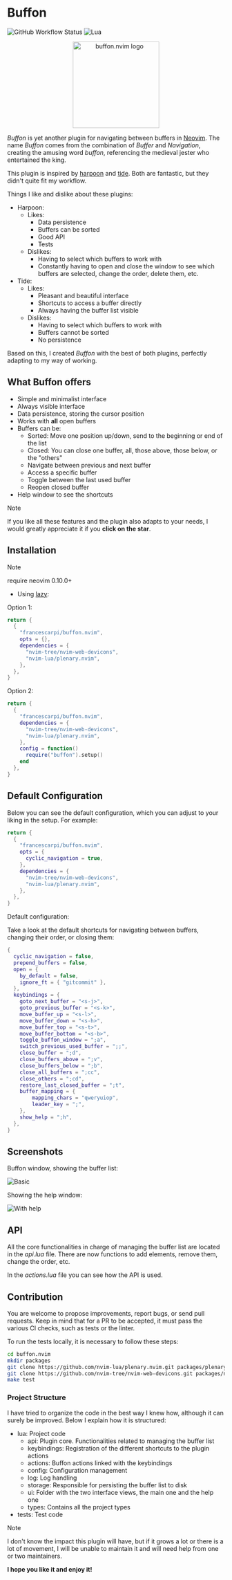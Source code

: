 # Buffon

![GitHub Workflow Status](http://img.shields.io/github/actions/workflow/status/francescarpi/buffon.nvim/default.yml?branch=main&style=for-the-badge)
![Lua](https://img.shields.io/badge/Made%20with%20Lua-blueviolet.svg?style=for-the-badge&logo=lua)

<div align="center">
    <img alt="buffon.nvim logo" height="200" src="./imgs/logo.png" />
</div>



*Buffon* is yet another plugin for navigating between buffers in [Neovim](https://neovim.io/). The name *Buffon* comes from the combination of *Buffer* and *Navigation*, creating the amusing word *buffon*, referencing the medieval jester who entertained the king.

This plugin is inspired by [harpoon](https://github.com/ThePrimeagen/harpoon) and [tide](https://github.com/jackMort/tide.nvim). Both are fantastic, but they didn't quite fit my workflow.

Things I like and dislike about these plugins:

* Harpoon:
    * Likes:
        * Data persistence
        * Buffers can be sorted
        * Good API
        * Tests
    * Dislikes:
        * Having to select which buffers to work with
        * Constantly having to open and close the window to see which buffers are selected, change the order, delete them, etc.
* Tide:
    * Likes:
        * Pleasant and beautiful interface
        * Shortcuts to access a buffer directly
        * Always having the buffer list visible
    * Dislikes:
        * Having to select which buffers to work with
        * Buffers cannot be sorted
        * No persistence

Based on this, I created *Buffon* with the best of both plugins, perfectly adapting to my way of working.

## What Buffon offers

* Simple and minimalist interface
* Always visible interface
* Data persistence, storing the cursor position
* Works with **all** open buffers
* Buffers can be:
  * Sorted: Move one position up/down, send to the beginning or end of the list
  * Closed: You can close one buffer, all, those above, those below, or the "others"
  * Navigate between previous and next buffer
  * Access a specific buffer
  * Toggle between the last used buffer
  * Reopen closed buffer
* Help window to see the shortcuts

> [!NOTE]
> If you like all these features and the plugin also adapts to your needs, I would greatly appreciate it if you **click on the star**.

## Installation

> [!NOTE]
> require neovim 0.10.0+

* Using [lazy](https://github.com/folke/lazy.nvim):

Option 1:

```lua
return {
  {
    "francescarpi/buffon.nvim",
    opts = {},
    dependencies = {
      "nvim-tree/nvim-web-devicons",
      "nvim-lua/plenary.nvim",
    },
  },
}
```

Option 2:

```lua
return {
  {
    "francescarpi/buffon.nvim",
    dependencies = {
      "nvim-tree/nvim-web-devicons",
      "nvim-lua/plenary.nvim",
    },
    config = function()
      require("buffon").setup()
    end
  },
}
```

## Default Configuration

Below you can see the default configuration, which you can adjust to your liking in the setup. For example:

```lua
return {
  {
    "francescarpi/buffon.nvim",
    opts = {
      cyclic_navigation = true,
    },
    dependencies = {
      "nvim-tree/nvim-web-devicons",
      "nvim-lua/plenary.nvim",
    },
  },
}
```

Default configuration:

Take a look at the default shortcuts for navigating between buffers, changing their order, or closing them:


```lua
{
  cyclic_navigation = false,
  prepend_buffers = false,
  open = {
    by_default = false,
    ignore_ft = { "gitcommit" },
  },
  keybindings = {
    goto_next_buffer = "<s-j>",
    goto_previous_buffer = "<s-k>",
    move_buffer_up = "<s-l>",
    move_buffer_down = "<s-h>",
    move_buffer_top = "<s-t>",
    move_buffer_bottom = "<s-b>",
    toggle_buffon_window = ";a",
    switch_previous_used_buffer = ";;",
    close_buffer = ";d",
    close_buffers_above = ";v",
    close_buffers_below = ";b",
    close_all_buffers = ";cc",
    close_others = ";cd",
    restore_last_closed_buffer = ";t",
    buffer_mapping = {
        mapping_chars = "qweryuiop",
        leader_key = ";",
    },
    show_help = ";h",
  },
}
```

## Screenshots

Buffon window, showing the buffer list:

![Basic](./imgs/basic.png)

Showing the help window:

![With help](./imgs/withhelp.png)

## API

All the core functionalities in charge of managing the buffer list are located in the *api.lua* file. There are now functions to add elements, remove them, change the order, etc.

In the *actions.lua* file you can see how the API is used.

## Contribution

You are welcome to propose improvements, report bugs, or send pull requests. Keep in mind that for a PR to be accepted, it must pass the various CI checks, such as tests or the linter.

To run the tests locally, it is necessary to follow these steps:

```bash
cd buffon.nvim
mkdir packages
git clone https://github.com/nvim-lua/plenary.nvim.git packages/plenary.nvim
git clone https://github.com/nvim-tree/nvim-web-devicons.git packages/nvim-web-devicons
make test
```

### Project Structure

I have tried to organize the code in the best way I knew how, although it can surely be improved. Below I explain how it is structured:

* lua: Project code
    * api: Plugin core. Functionalities related to managing the buffer list
    * keybindings: Registration of the different shortcuts to the plugin actions
    * actions: Buffon actions linked with the keybindings
    * config: Configuration management
    * log: Log handling
    * storage: Responsible for persisting the buffer list to disk
    * ui: Folder with the two interface views, the main one and the help one
    * types: Contains all the project types
* tests: Test code

> [!NOTE]
> I don't know the impact this plugin will have, but if it grows a lot or there is a lot of movement, I will be unable to maintain it and will need help from one or two maintainers.

**I hope you like it and enjoy it!**

